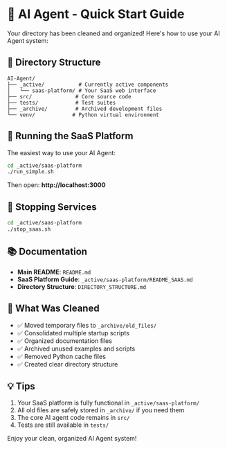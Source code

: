 # 🚀 AI Agent - Quick Start Guide

Your directory has been cleaned and organized! Here's how to use your AI Agent system:

## 📁 Directory Structure

```
AI-Agent/
├── _active/           # Currently active components
│   └── saas-platform/ # Your SaaS web interface
├── src/              # Core source code
├── tests/            # Test suites
├── _archive/         # Archived development files
└── venv/            # Python virtual environment
```

## 🎯 Running the SaaS Platform

The easiest way to use your AI Agent:

```bash
cd _active/saas-platform
./run_simple.sh
```

Then open: **http://localhost:3000**

## 🛑 Stopping Services

```bash
cd _active/saas-platform
./stop_saas.sh
```

## 📚 Documentation

- **Main README**: `README.md`
- **SaaS Platform Guide**: `_active/saas-platform/README_SAAS.md`
- **Directory Structure**: `DIRECTORY_STRUCTURE.md`

## 🧹 What Was Cleaned

- ✅ Moved temporary files to `_archive/old_files/`
- ✅ Consolidated multiple startup scripts
- ✅ Organized documentation files
- ✅ Archived unused examples and scripts
- ✅ Removed Python cache files
- ✅ Created clear directory structure

## 💡 Tips

1. Your SaaS platform is fully functional in `_active/saas-platform/`
2. All old files are safely stored in `_archive/` if you need them
3. The core AI agent code remains in `src/`
4. Tests are still available in `tests/`

Enjoy your clean, organized AI Agent system!